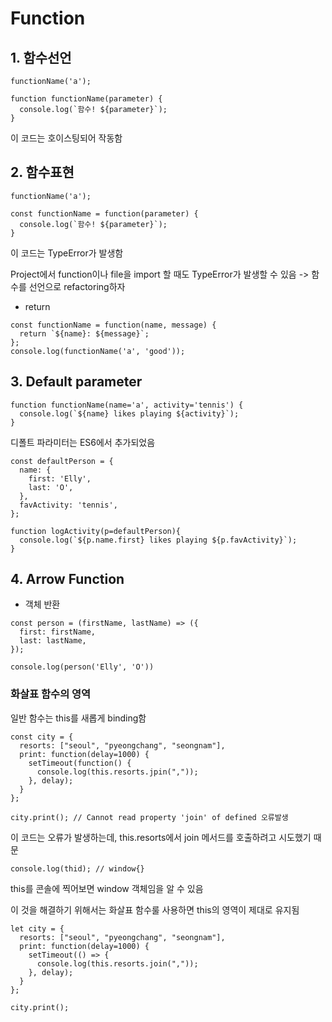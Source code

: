 # Function

## 1. 함수선언
```
functionName('a');

function functionName(parameter) {
  console.log(`함수! ${parameter}`);
}
```
이 코드는 호이스팅되어 작동함


## 2. 함수표현
```
functionName('a');

const functionName = function(parameter) {
  console.log(`함수! ${parameter}`);
}
```
이 코드는 TypeError가 발생함

Project에서 function이나 file을 import 할 때도 TypeError가 발생할 수 있음
-> 함수를 선언으로 refactoring하자


* return
```
const functionName = function(name, message) {
  return `${name}: ${message}`;
};
console.log(functionName('a', 'good'));
```


## 3. Default parameter
```
function functionName(name='a', activity='tennis') {
  console.log(`${name} likes playing ${activity}`);
}
```
디폴트 파라미터는 ES6에서 추가되었음

```
const defaultPerson = {
  name: {
    first: 'Elly',
    last: 'O',
  },
  favActivity: 'tennis',
};

function logActivity(p=defaultPerson){
  console.log(`${p.name.first} likes playing ${p.favActivity}`);
}
```

## 4. Arrow Function

* 객체 반환
```
const person = (firstName, lastName) => ({
  first: firstName,
  last: lastName,
});

console.log(person('Elly', 'O'))
```

### 화살표 함수의 영역

일반 함수는 this를 새롭게 binding함
```
const city = {
  resorts: ["seoul", "pyeongchang", "seongnam"],
  print: function(delay=1000) {
    setTimeout(function() {
      console.log(this.resorts.jpin(","));
    }, delay);
  }
};

city.print(); // Cannot read property 'join' of defined 오류발생
```
이 코드는 오류가 발생하는데, this.resorts에서 join 메서드를 호출하려고 시도했기 때문
```
console.log(thid); // window{}
```
this를 콘솔에 찍어보면 window 객체임을 알 수 있음

이 것을 해결하기 위해서는 화살표 함수룰 사용하면 this의 영역이 제대로 유지됨

```
let city = {
  resorts: ["seoul", "pyeongchang", "seongnam"],
  print: function(delay=1000) {
    setTimeout(() => {
      console.log(this.resorts.join(","));
    }, delay);
  }
};

city.print();
```
